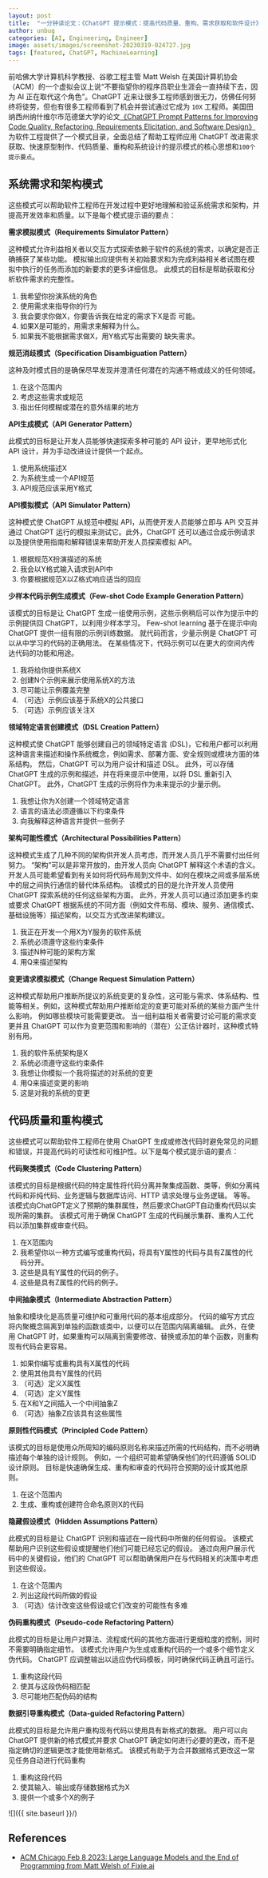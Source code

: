 ```yaml
---
layout: post
title:  "一分钟读论文：《ChatGPT 提示模式：提高代码质量、重构、需求获取和软件设计》"
author: unbug
categories: [AI, Engineering, Engineer]
image: assets/images/screenshot-20230319-024727.jpg
tags: [featured, ChatGPT, MachineLearning]
---
```

 前哈佛大学计算机科学教授、谷歌工程主管 Matt Welsh 在美国计算机协会（ACM）的一个虚拟会议上说“不要指望你的程序员职业生涯会一直持续下去，因为 AI 正在取代这个角色”。ChatGPT 近来让很多工程师感到很无力，仿佛任何努终将徒劳，但也有很多工程师看到了机会并尝试通过它成为 `10X` 工程师。美国田纳西州纳什维尔市范德堡大学的论文[《ChatGPT Prompt Patterns for Improving Code Quality, Refactoring, Requirements Elicitation, and Software Design》][paper1-url] 为软件工程提供了一个模式目录，全面总结了帮助工程师应用 ChatGPT 改进需求获取、快速原型制作、代码质量、重构和系统设计的提示模式的核心思想和`100个提示要点`。


## 系统需求和架构模式
这些模式可以帮助软件工程师在开发过程中更好地理解和验证系统需求和架构，并提高开发效率和质量。以下是每个模式提示语的要点：

**需求模拟模式（Requirements Simulator Pattern）**

这种模式允许利益相关者以交互方式探索依赖于软件的系统的需求，以确定是否正确捕获了某些功能。 模拟输出应提供有关初始要求和为完成利益相关者试图在模拟中执行的任务而添加的新要求的更多详细信息。 此模式的目标是帮助获取和分析软件需求的完整性。
1.  我希望你扮演系统的角色
2.  使用需求来指导你的行为
3.  我会要求你做X，你要告诉我在给定的需求下X是否 可能。
4.  如果X是可能的，用需求来解释为什么。
5.  如果我不能根据需求做X，用Y格式写出需要的 缺失需求。

**规范消歧模式（Specification Disambiguation Pattern）**

这种及时模式目的是确保尽早发现并澄清任何潜在的沟通不畅或歧义的任何领域。
1.  在这个范围内
2.  考虑这些需求或规范
3.  指出任何模糊或潜在的意外结果的地方

**API生成模式（API Generator Pattern）**

此模式的目标是让开发人员能够快速探索多种可能的 API 设计，更早地形式化 API 设计，并为手动改进设计提供一个起点。
1.  使用系统描述X
2.  为系统生成一个API规范
3.  API规范应该采用Y格式

**API模拟模式（API Simulator Pattern）**

这种模式使 ChatGPT 从规范中模拟 API，从而使开发人员能够立即与 API 交互并通过 ChatGPT 运行的模拟来测试它。此外，ChatGPT 还可以通过合成示例请求以及提供使用指南和解释错误来帮助开发人员探索模拟 API。
1.  根据规范X扮演描述的系统
2.  我会以Y格式输入请求到API中
3.  你要根据规范X以Z格式响应适当的回应

**少样本代码示例生成模式（Few-shot Code Example Generation Pattern）**

该模式的目标是让 ChatGPT 生成一组使用示例，这些示例稍后可以作为提示中的示例提供回 ChatGPT，以利用少样本学习。 Few-shot learning 基于在提示中向 ChatGPT 提供一组有限的示例训练数据。 就代码而言，少量示例是 ChatGPT 可以从中学习的代码的正确用法。 在某些情况下，代码示例可以在更大的空间内传达代码的功能和用途。
1.  我将给你提供系统X
2.  创建N个示例来展示使用系统X的方法
3.  尽可能让示例覆盖完整
4.  （可选）示例应该基于系统X的公共接口
5.  （可选）示例应该关注X

**领域特定语言创建模式（DSL Creation Pattern）**

这种模式使 ChatGPT 能够创建自己的领域特定语言 (DSL)，它和用户都可以利用这种语言来描述和操作系统概念，例如需求、部署方面、安全规则或模块方面的体系结构。 然后，ChatGPT 可以为用户设计和描述 DSL。 此外，可以存储 ChatGPT 生成的示例和描述，并在将来提示中使用，以将 DSL 重新引入 ChatGPT。 此外，ChatGPT 生成的示例将作为未来提示的少量示例。
1.  我想让你为X创建一个领域特定语言
2.  语言的语法必须遵循以下约束条件
3.  向我解释这种语言并提供一些例子

**架构可能性模式（Architectural Possibilities Pattern）**

这种模式生成了几种不同的架构供开发人员考虑，而开发人员几乎不需要付出任何努力。 “架构”可以是非常开放的，由开发人员向 ChatGPT 解释这个术语的含义。 开发人员可能希望看到有关如何将代码布局到文件中、如何在模块之间或多层系统中的层之间执行通信的替代体系结构。 该模式的目的是允许开发人员使用 ChatGPT 探索系统的任何这些架构方面。 此外，开发人员可以通过添加更多约束或要求 ChatGPT 根据系统的不同方面（例如文件布局、模块、服务、通信模式、基础设施等）描述架构，以交互方式改进架构建议。
1.  我正在开发一个用X为Y服务的软件系统
2.  系统必须遵守这些约束条件
3.  描述N种可能的架构方案
4.  用Q来描述架构

**变更请求模拟模式（Change Request Simulation Pattern）**

这种模式帮助用户推断所提议的系统变更的复杂性，这可能与需求、体系结构、性能等相关。例如，这种模式帮助用户推断给定的变更可能对系统的某些方面产生什么影响， 例如哪些模块可能需要更改。 当一组利益相关者需要讨论可能的需求变更并且 ChatGPT 可以作为变更范围和影响的（潜在）公正估计器时，这种模式特别有用。
1. 我的软件系统架构是X 
2. 系统必须遵守这些约束条件 
3. 我想让你模拟一个我将描述的对系统的变更 
4. 用Q来描述变更的影响 
5. 这是对我的系统的变更


## 代码质量和重构模式
这些模式可以帮助软件工程师在使用 ChatGPT 生成或修改代码时避免常见的问题和错误，并提高代码的可读性和可维护性。以下是每个模式提示语的要点：

**代码聚类模式（Code Clustering Pattern）**

该模式的目标是根据代码的特定属性将代码分离并聚集成函数、类等，例如分离纯代码和非纯代码、业务逻辑与数据库访问、HTTP 请求处理与业务逻辑。 等等。该模式向ChatGPT定义了预期的集群属性，然后要求ChatGPT自动重构代码以实现所需的集群。 该模式可用于确保 ChatGPT 生成的代码展示集群、重构人工代码以添加集群或审查代码。
1.  在X范围内
2.  我希望你以一种方式编写或重构代码，将具有Y属性的代码与具有Z属性的代码分开。
3.  这些是具有Y属性的代码的例子。
4.  这些是具有Z属性的代码的例子。

**中间抽象模式（Intermediate Abstraction Pattern）**

抽象和模块化是高质量可维护和可重用代码的基本组成部分。 代码的编写方式应将内聚概念隔离到单独的函数或类中，以便可以在范围内隔离编辑。 此外，在使用 ChatGPT 时，如果重构可以隔离到需要修改、替换或添加的单个函数，则重构现有代码会更容易。
1.  如果你编写或重构具有X属性的代码
2.  使用其他具有Y属性的代码
3.  （可选）定义X属性
4.  （可选）定义Y属性
5.  在X和Y之间插入一个中间抽象Z
6.  （可选）抽象Z应该具有这些属性

**原则性代码模式（Principled Code Pattern）**

该模式的目标是使用众所周知的编码原则名称来描述所需的代码结构，而不必明确描述每个单独的设计规则。 例如，一个组织可能希望确保他们的代码遵循 SOLID 设计原则。 目标是快速确保生成、重构和审查的代码符合预期的设计或其他原则。
1.  在这个范围内
2.  生成、重构或创建符合命名原则X的代码

**隐藏假设模式（Hidden Assumptions Pattern）**

此模式的目标是让 ChatGPT 识别和描述在一段代码中所做的任何假设。 该模式帮助用户识别这些假设或提醒他们他们可能已经忘记的假设。 通过向用户展示代码中的关键假设，他们的 ChatGPT 可以帮助确保用户在与代码相关的决策中考虑到这些假设。
1.  在这个范围内
2.  列出这段代码所做的假设
3.  （可选）估计改变这些假设或它们改变的可能性有多难

**伪码重构模式（Pseudo-code Refactoring Pattern）**

此模式的目标是让用户对算法、流程或代码的其他方面进行更细粒度的控制，同时不需要明确指定细节。 该模式允许用户为生成或重构代码的一个或多个细节定义伪代码。 ChatGPT 应调整输出以适应伪代码模板，同时确保代码正确且可运行。
1.  重构这段代码 
2. 使其与这段伪码相匹配 
3. 尽可能地匹配伪码的结构

**数据引导重构模式（Data-guided Refactoring Pattern）** 

此模式的目标是允许用户重构现有代码以使用具有新格式的数据。 用户可以向 ChatGPT 提供新的格式模式并要求 ChatGPT 确定如何进行必要的更改，而不是指定确切的逻辑更改才能使用新格式。 该模式有助于为合并数据格式更改这一常见任务自动进行代码重构
1. 重构这段代码 
2. 使其输入、输出或存储数据格式为X 
3. 提供一个或多个X的例子


![]({{ site.baseurl }}/)

<!--
<p><iframe style="width:100%;" height="315" src="https://arxiv.org/pdf/2112.10165.pdf" frameborder="0" allowfullscreen></iframe></p>


|                                       |                                       |
|:-------------------------------------:|:-------------------------------------:|
|![img1]({{ site.baseurl }}/)| ![img2]({{ site.baseurl }}/) |
-->


## References
- [ACM Chicago Feb 8 2023: Large Language Models and the End of Programming from Matt Welsh of Fixie.ai][links-1]


[paper1-url]: https://arxiv.org/pdf/2303.07839.pdf
[links-1]: https://www.youtube.com/watch?v=qmJ4xLC1ObU